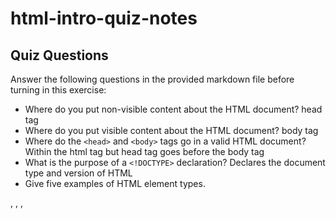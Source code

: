 # html-intro-quiz-notes

## Quiz Questions

Answer the following questions in the provided markdown file before turning in this exercise:

- Where do you put non-visible content about the HTML document?
  head tag
- Where do you put visible content about the HTML document?
  body tag
- Where do the `<head>` and `<body>` tags go in a valid HTML document?
  Within the html tag but head tag goes before the body tag
- What is the purpose of a `<!DOCTYPE>` declaration?
  Declares the document type and version of HTML
- Give five examples of HTML element types.
<!DOCTYPE> , <html>, <head> , <title>, <body>
- What is the purpose of HTML attributes?
  Attributes contain additional information and or functionality for elements, usually in name/value pairs.
- Give an example of an HTML entity (escape character).
  &copy;

## Notes

All student notes should be written here.

How to write `Code Examples` in markdown

for JS:

```js
const data = 'Howdy';
```

for HTML:

```html
<div>
  <p>This is text content</p>
</div>
```

for CSS:

```css
div {
  width: 100%;
}
```
